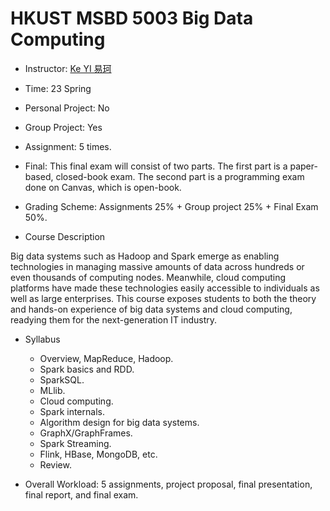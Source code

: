 # HKUST MSBD 5003 Big Data Computing

- Instructor: [Ke YI 易珂](https://www.cse.ust.hk/~yike/)

- Time: 23 Spring

- Personal Project: No

- Group Project: Yes

- Assignment: 5 times.

- Final: This final exam will consist of two parts. The first part is a paper-based, closed-book
exam. The second part is a programming exam done on Canvas, which is open-book.

- Grading Scheme: Assignments 25% + Group project 25% + Final Exam 50%.

- Course Description

Big data systems such as Hadoop and Spark emerge as enabling technologies in managing massive amounts of data across hundreds or even thousands of computing nodes. Meanwhile, cloud computing platforms have made these technologies easily accessible to individuals as well as large enterprises. This course exposes students to both the theory and hands-on experience of big data systems and cloud computing, readying them for the next-generation IT industry.

- Syllabus
    - Overview, MapReduce, Hadoop.
    - Spark basics and RDD.
    - SparkSQL.
    - MLlib.
    - Cloud computing.
    - Spark internals.
    - Algorithm design for big data systems.
    - GraphX/GraphFrames.
    - Spark Streaming.
    - Flink, HBase, MongoDB, etc.
    - Review.

- Overall Workload: 5 assignments, project proposal, final presentation, final report, and final exam.